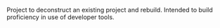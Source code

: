 Project to deconstruct an existing project and rebuild. Intended to build proficiency in use of developer tools.